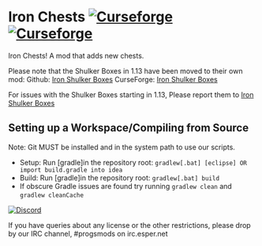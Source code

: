 Iron Chests [![Curseforge](http://cf.way2muchnoise.eu/full_iron-chests_downloads.svg)](https://minecraft.curseforge.com/projects/iron-chests) [![Curseforge](http://cf.way2muchnoise.eu/versions/For%20MC_iron-chests_all.svg)](https://minecraft.curseforge.com/projects/iron-chests)
===========

Iron Chests! A mod that adds new chests.

Please note that the Shulker Boxes in 1.13 have been moved to their own mod:
Github: [Iron Shulker Boxes](https://github.com/progwml6/ironshulkerboxes)
CurseForge: [Iron Shulker Boxes](https://github.com/progwml6/ironshulkerboxes)

For issues with the Shulker Boxes starting in 1.13, Please report them to [Iron Shulker Boxes](https://github.com/progwml6/ironshulkerboxes)

## Setting up a Workspace/Compiling from Source
Note: Git MUST be installed and in the system path to use our scripts.
* Setup: Run [gradle]in the repository root: `gradlew[.bat] [eclipse] OR import build.gradle into idea`
* Build: Run [gradle]in the repository root: `gradlew[.bat] build`
* If obscure Gradle issues are found try running `gradlew clean` and `gradlew cleanCache`

[![Discord](https://img.shields.io/discord/102860784329052160.svg?style=for-the-badge)](https://discord.gg/njGrvuh)

If you have queries about any license or the other restrictions, please drop by our IRC channel, #progsmods on irc.esper.net

